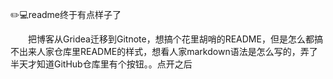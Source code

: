 ✏️💻readme终于有点样子了

<!-- more -->

&emsp;&emsp;把博客从Gridea迁移到Gitnote，想搞个花里胡哨的README，但是怎么都搞不出来人家仓库里README的样式，想看人家markdown语法是怎么写的，弄了半天才知道GitHub仓库里有个按钮。。点开之后

